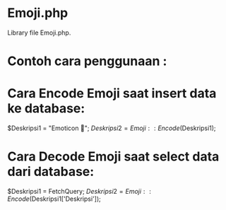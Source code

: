 # Emoji.php

Library file Emoji.php.

# Contoh cara penggunaan :

# Cara Encode Emoji saat insert data ke database:
$Deskripsi1 = "Emoticon 👋";
$Deskripsi2 = Emoji::Encode($Deskripsi1);

# Cara Decode Emoji saat select data dari database:
$Deskripsi1 = FetchQuery;
$Deskripsi2 = Emoji::Encode($Deskripsi1['Deskripsi']);
